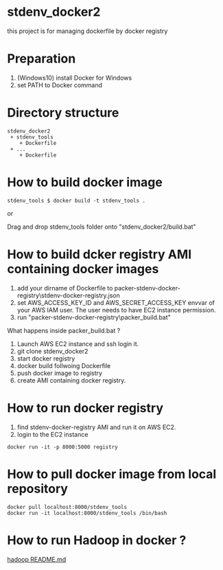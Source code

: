 # stdenv_docker2

this project is for managing dockerfile by docker registry

# Preparation

1. (Windows10) install Docker for Windows
2. set PATH to Docker command

# Directory structure

```
stdenv_docker2
 + stdenv_tools
    + Dockerfile
 + ...
    + Dockerfile
```

# How to build docker image

```
stdenv_tools $ docker build -t stdenv_tools .
```
or

Drag and drop stdenv_tools folder onto "stdenv_docker2/build.bat"

# How to build dcker registry AMI containing docker images

1. add your dirname of Dockerfile to packer-stdenv-docker-registry\stdenv-docker-registry.json
2. set AWS_ACCESS_KEY_ID and AWS_SECRET_ACCESS_KEY envvar of your AWS IAM user. The user needs to have EC2 instance permission.
2. run "packer-stdenv-docker-registry\packer_build.bat"

What happens inside packer_build.bat ?

1. Launch AWS EC2 instance and ssh login it.
2. git clone stdenv_docker2
3. start docker registry
3. docker build follwoing Dockerfile
4. push docker image to registry
5. create AMI containing docker registry.


# How to run docker registry

1. find stdenv-docker-registry AMI and run it on AWS EC2.
2. login to the EC2 instance
```
docker run -it -p 8000:5000 registry
```

# How to pull docker image from local repository

```
docker pull localhost:8000/stdenv_tools
docker run -it localhost:8000/stdenv_tools /bin/bash
```

# How to run Hadoop in docker ?

[hadoop README.md](hadoop/README.md)
